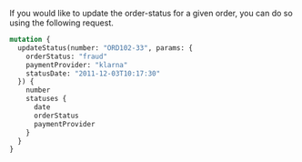 If you would like to update the order-status for a given order, you can do so using the following request.

```graphql
mutation {
  updateStatus(number: "ORD102-33", params: {
    orderStatus: "fraud"
    paymentProvider: "klarna"
    statusDate: "2011-12-03T10:17:30"
  }) {
    number
    statuses {
      date
      orderStatus
      paymentProvider
    }
  }
}
```

